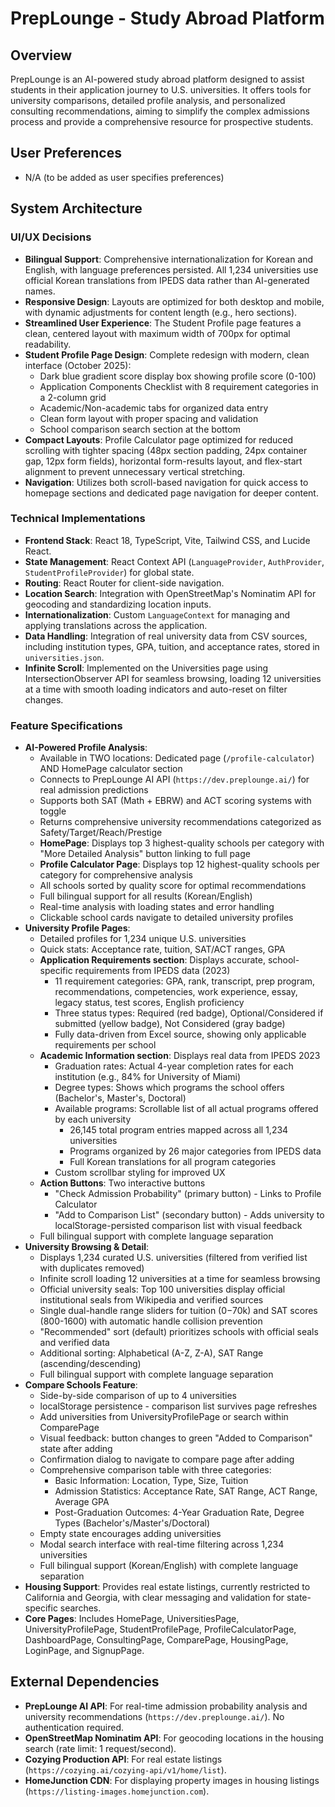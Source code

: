 # PrepLounge - Study Abroad Platform

## Overview
PrepLounge is an AI-powered study abroad platform designed to assist students in their application journey to U.S. universities. It offers tools for university comparisons, detailed profile analysis, and personalized consulting recommendations, aiming to simplify the complex admissions process and provide a comprehensive resource for prospective students.

## User Preferences
- N/A (to be added as user specifies preferences)

## System Architecture

### UI/UX Decisions
- **Bilingual Support**: Comprehensive internationalization for Korean and English, with language preferences persisted. All 1,234 universities use official Korean translations from IPEDS data rather than AI-generated names.
- **Responsive Design**: Layouts are optimized for both desktop and mobile, with dynamic adjustments for content length (e.g., hero sections).
- **Streamlined User Experience**: The Student Profile page features a clean, centered layout with maximum width of 700px for optimal readability.
- **Student Profile Page Design**: Complete redesign with modern, clean interface (October 2025):
  - Dark blue gradient score display box showing profile score (0-100)
  - Application Components Checklist with 8 requirement categories in a 2-column grid
  - Academic/Non-academic tabs for organized data entry
  - Clean form layout with proper spacing and validation
  - School comparison search section at the bottom
- **Compact Layouts**: Profile Calculator page optimized for reduced scrolling with tighter spacing (48px section padding, 24px container gap, 12px form fields), horizontal form-results layout, and flex-start alignment to prevent unnecessary vertical stretching.
- **Navigation**: Utilizes both scroll-based navigation for quick access to homepage sections and dedicated page navigation for deeper content.

### Technical Implementations
- **Frontend Stack**: React 18, TypeScript, Vite, Tailwind CSS, and Lucide React.
- **State Management**: React Context API (`LanguageProvider`, `AuthProvider`, `StudentProfileProvider`) for global state.
- **Routing**: React Router for client-side navigation.
- **Location Search**: Integration with OpenStreetMap's Nominatim API for geocoding and standardizing location inputs.
- **Internationalization**: Custom `LanguageContext` for managing and applying translations across the application.
- **Data Handling**: Integration of real university data from CSV sources, including institution types, GPA, tuition, and acceptance rates, stored in `universities.json`.
- **Infinite Scroll**: Implemented on the Universities page using IntersectionObserver API for seamless browsing, loading 12 universities at a time with smooth loading indicators and auto-reset on filter changes.

### Feature Specifications
- **AI-Powered Profile Analysis**: 
  - Available in TWO locations: Dedicated page (`/profile-calculator`) AND HomePage calculator section
  - Connects to PrepLounge AI API (`https://dev.preplounge.ai/`) for real admission predictions
  - Supports both SAT (Math + EBRW) and ACT scoring systems with toggle
  - Returns comprehensive university recommendations categorized as Safety/Target/Reach/Prestige
  - **HomePage**: Displays top 3 highest-quality schools per category with "More Detailed Analysis" button linking to full page
  - **Profile Calculator Page**: Displays top 12 highest-quality schools per category for comprehensive analysis
  - All schools sorted by quality score for optimal recommendations
  - Full bilingual support for all results (Korean/English)
  - Real-time analysis with loading states and error handling
  - Clickable school cards navigate to detailed university profiles
- **University Profile Pages**: 
  - Detailed profiles for 1,234 unique U.S. universities
  - Quick stats: Acceptance rate, tuition, SAT/ACT ranges, GPA
  - **Application Requirements section**: Displays accurate, school-specific requirements from IPEDS data (2023)
    - 11 requirement categories: GPA, rank, transcript, prep program, recommendations, competencies, work experience, essay, legacy status, test scores, English proficiency
    - Three status types: Required (red badge), Optional/Considered if submitted (yellow badge), Not Considered (gray badge)
    - Fully data-driven from Excel source, showing only applicable requirements per school
  - **Academic Information section**: Displays real data from IPEDS 2023
    - Graduation rates: Actual 4-year completion rates for each institution (e.g., 84% for University of Miami)
    - Degree types: Shows which programs the school offers (Bachelor's, Master's, Doctoral)
    - Available programs: Scrollable list of all actual programs offered by each university
      - 26,145 total program entries mapped across all 1,234 universities
      - Programs organized by 26 major categories from IPEDS data
      - Full Korean translations for all program categories
    - Custom scrollbar styling for improved UX
  - **Action Buttons**: Two interactive buttons
    - "Check Admission Probability" (primary button) - Links to Profile Calculator
    - "Add to Comparison List" (secondary button) - Adds university to localStorage-persisted comparison list with visual feedback
  - Full bilingual support with complete language separation
- **University Browsing & Detail**: 
  - Displays 1,234 curated U.S. universities (filtered from verified list with duplicates removed)
  - Infinite scroll loading 12 universities at a time for seamless browsing
  - Official university seals: Top 100 universities display official institutional seals from Wikipedia and verified sources
  - Single dual-handle range sliders for tuition ($0-$70k) and SAT scores (800-1600) with automatic handle collision prevention
  - "Recommended" sort (default) prioritizes schools with official seals and verified data
  - Additional sorting: Alphabetical (A-Z, Z-A), SAT Range (ascending/descending)
  - Full bilingual support with complete language separation
- **Compare Schools Feature**: 
  - Side-by-side comparison of up to 4 universities
  - localStorage persistence - comparison list survives page refreshes
  - Add universities from UniversityProfilePage or search within ComparePage
  - Visual feedback: button changes to green "Added to Comparison" state after adding
  - Confirmation dialog to navigate to compare page after adding
  - Comprehensive comparison table with three categories:
    - Basic Information: Location, Type, Size, Tuition
    - Admission Statistics: Acceptance Rate, SAT Range, ACT Range, Average GPA
    - Post-Graduation Outcomes: 4-Year Graduation Rate, Degree Types (Bachelor's/Master's/Doctoral)
  - Empty state encourages adding universities
  - Modal search interface with real-time filtering across 1,234 universities
  - Full bilingual support (Korean/English) with complete language separation
- **Housing Support**: Provides real estate listings, currently restricted to California and Georgia, with clear messaging and validation for state-specific searches.
- **Core Pages**: Includes HomePage, UniversitiesPage, UniversityProfilePage, StudentProfilePage, ProfileCalculatorPage, DashboardPage, ConsultingPage, ComparePage, HousingPage, LoginPage, and SignupPage.

## External Dependencies
- **PrepLounge AI API**: For real-time admission probability analysis and university recommendations (`https://dev.preplounge.ai/`). No authentication required.
- **OpenStreetMap Nominatim API**: For geocoding locations in the housing search (rate limit: 1 request/second).
- **Cozying Production API**: For real estate listings (`https://cozying.ai/cozying-api/v1/home/list`).
- **HomeJunction CDN**: For displaying property images in housing listings (`https://listing-images.homejunction.com`).
